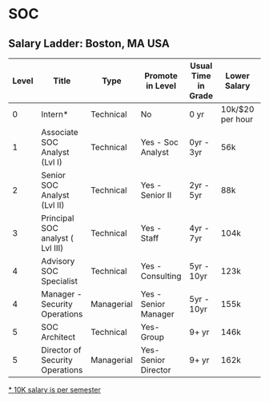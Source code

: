 # SOC

## Salary Ladder: Boston, MA USA

| Level | Title | Type | Promote in Level | Usual Time in Grade | Lower Salary | Mid Salary | High Salary | Variable Compensation |
| ---- | ------ | ----- | -------- |---------- |  ------------ | ---------- | ----------- | --------------------- |
| 0| Intern\* | Technical  | No | 0 yr | 10k/$20 per hour | 10k/$20 per hour| 10k/$20 per hour | Not eligible |
| 1| Associate SOC Analyst (Lvl I)| Technical  | Yes - Soc Analyst | 0yr - 3yr | 56k | 78k | 110k | Not eligible |
| 2| Senior SOC Analyst (Lvl II)| Technical  | Yes - Senior II | 2yr - 5yr | 88k | 110k | 132k | Not eligible |
| 3| Principal SOC analyst ( Lvl III) | Technical | Yes - Staff | 4yr - 7yr | 104k | 130k | 156k | Infrequent |
| 4| Advisory SOC Specialist | Technical | Yes - Consulting | 5yr - 10yr | 123k | 153k | 184k | Frequent |
| 4| Manager - Security Operations | Managerial | Yes - Senior Manager | 5yr - 10yr | 155k | 192k | 230k | Frequent |
| 5| SOC Architect| Technical | Yes- Group  | 9+ yr | 146k | 182k | 219k | Mostly |
| 5| Director of Security Operations | Managerial | Yes- Senior Director | 9+ yr | 162k | 215k | 265k | Mostly |

<ins>\* 10K salary is per semester</ins>
